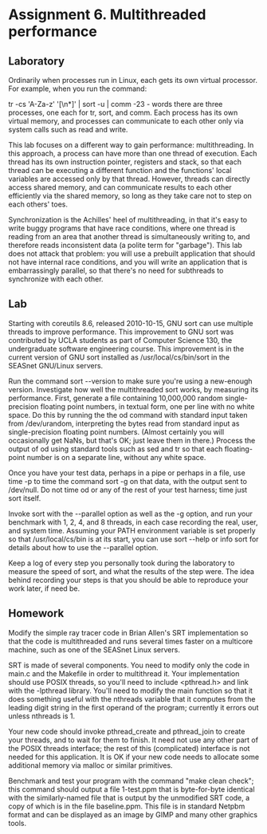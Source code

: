 # Assignment 6. Multithreaded performance

## Laboratory
Ordinarily when processes run in Linux, each gets its own virtual processor. For example, when you run the command:

tr -cs 'A-Za-z' '[\n*]' | sort -u | comm -23 - words
there are three processes, one each for tr, sort, and comm. Each process has its own virtual memory, and processes can communicate to each other only via system calls such as read and write.

This lab focuses on a different way to gain performance: multithreading. In this approach, a process can have more than one thread of execution. Each thread has its own instruction pointer, registers and stack, so that each thread can be executing a different function and the functions' local variables are accessed only by that thread. However, threads can directly access shared memory, and can communicate results to each other efficiently via the shared memory, so long as they take care not to step on each others' toes.

Synchronization is the Achilles' heel of multithreading, in that it's easy to write buggy programs that have race conditions, where one thread is reading from an area that another thread is simultaneously writing to, and therefore reads inconsistent data (a polite term for "garbage"). This lab does not attack that problem: you will use a prebuilt application that should not have internal race conditions, and you will write an application that is embarrassingly parallel, so that there's no need for subthreads to synchronize with each other.

## Lab
Starting with coreutils 8.6, released 2010-10-15, GNU sort can use multiple threads to improve performance. This improvement to GNU sort was contributed by UCLA students as part of Computer Science 130, the undergraduate software engineering course. This improvement is in the current version of GNU sort installed as /usr/local/cs/bin/sort in the SEASnet GNU/Linux servers.

Run the command sort --version to make sure you're using a new-enough version. Investigate how well the multithreaded sort works, by measuring its performance. First, generate a file containing 10,000,000 random single-precision floating point numbers, in textual form, one per line with no white space. Do this by running the the od command with standard input taken from /dev/urandom, interpreting the bytes read from standard input as single-precision floating point numbers. (Almost certainly you will occasionally get NaNs, but that's OK; just leave them in there.) Process the output of od using standard tools such as sed and tr so that each floating-point number is on a separate line, without any white space.

Once you have your test data, perhaps in a pipe or perhaps in a file, use time -p to time the command sort -g on that data, with the output sent to /dev/null. Do not time od or any of the rest of your test harness; time just sort itself.

Invoke sort with the --parallel option as well as the -g option, and run your benchmark with 1, 2, 4, and 8 threads, in each case recording the real, user, and system time. Assuming your PATH environment variable is set properly so that /usr/local/cs/bin is at its start, you can use sort --help or info sort for details about how to use the --parallel option.

Keep a log of every step you personally took during the laboratory to measure the speed of sort, and what the results of the step were. The idea behind recording your steps is that you should be able to reproduce your work later, if need be.

## Homework
Modify the simple ray tracer code in Brian Allen's SRT implementation so that the code is multithreaded and runs several times faster on a multicore machine, such as one of the SEASnet Linux servers.

SRT is made of several components. You need to modify only the code in main.c and the Makefile in order to multithread it. Your implementation should use POSIX threads, so you'll need to include <pthread.h> and link with the -lpthread library. You'll need to modify the main function so that it does something useful with the nthreads variable that it computes from the leading digit string in the first operand of the program; currently it errors out unless nthreads is 1.

Your new code should invoke pthread_create and pthread_join to create your threads, and to wait for them to finish. It need not use any other part of the POSIX threads interface; the rest of this (complicated) interface is not needed for this application. It is OK if your new code needs to allocate some additional memory via malloc or similar primitives.

Benchmark and test your program with the command "make clean check"; this command should output a file 1-test.ppm that is byte-for-byte identical with the similarly-named file that is output by the unmodified SRT code, a copy of which is in the file baseline.ppm. This file is in standard Netpbm format and can be displayed as an image by GIMP and many other graphics tools.
